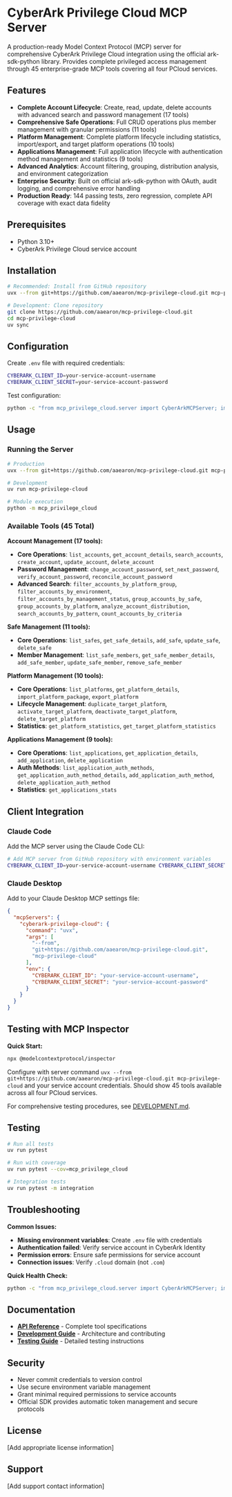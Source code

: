 # CyberArk Privilege Cloud MCP Server

A production-ready Model Context Protocol (MCP) server for comprehensive CyberArk Privilege Cloud integration using the official ark-sdk-python library. Provides complete privileged access management through 45 enterprise-grade MCP tools covering all four PCloud services.

## Features

- **Complete Account Lifecycle**: Create, read, update, delete accounts with advanced search and password management (17 tools)
- **Comprehensive Safe Operations**: Full CRUD operations plus member management with granular permissions (11 tools)  
- **Platform Management**: Complete platform lifecycle including statistics, import/export, and target platform operations (10 tools)
- **Applications Management**: Full application lifecycle with authentication method management and statistics (9 tools)
- **Advanced Analytics**: Account filtering, grouping, distribution analysis, and environment categorization
- **Enterprise Security**: Built on official ark-sdk-python with OAuth, audit logging, and comprehensive error handling
- **Production Ready**: 144 passing tests, zero regression, complete API coverage with exact data fidelity

## Prerequisites

- Python 3.10+
- CyberArk Privilege Cloud service account

## Installation

```bash
# Recommended: Install from GitHub repository
uvx --from git+https://github.com/aaearon/mcp-privilege-cloud.git mcp-privilege-cloud

# Development: Clone repository
git clone https://github.com/aaearon/mcp-privilege-cloud.git
cd mcp-privilege-cloud
uv sync
```

## Configuration

Create `.env` file with required credentials:

```bash
CYBERARK_CLIENT_ID=your-service-account-username
CYBERARK_CLIENT_SECRET=your-service-account-password
```

Test configuration:
```bash
python -c "from mcp_privilege_cloud.server import CyberArkMCPServer; import asyncio; server = CyberArkMCPServer.from_environment(); print('Health:', asyncio.run(server.health_check())['status'])"
```

## Usage

### Running the Server

```bash
# Production
uvx --from git+https://github.com/aaearon/mcp-privilege-cloud.git mcp-privilege-cloud

# Development  
uv run mcp-privilege-cloud

# Module execution
python -m mcp_privilege_cloud
```

### Available Tools (45 Total)

**Account Management (17 tools):**
- **Core Operations**: `list_accounts`, `get_account_details`, `search_accounts`, `create_account`, `update_account`, `delete_account`
- **Password Management**: `change_account_password`, `set_next_password`, `verify_account_password`, `reconcile_account_password`
- **Advanced Search**: `filter_accounts_by_platform_group`, `filter_accounts_by_environment`, `filter_accounts_by_management_status`, `group_accounts_by_safe`, `group_accounts_by_platform`, `analyze_account_distribution`, `search_accounts_by_pattern`, `count_accounts_by_criteria`

**Safe Management (11 tools):**
- **Core Operations**: `list_safes`, `get_safe_details`, `add_safe`, `update_safe`, `delete_safe`
- **Member Management**: `list_safe_members`, `get_safe_member_details`, `add_safe_member`, `update_safe_member`, `remove_safe_member`

**Platform Management (10 tools):**
- **Core Operations**: `list_platforms`, `get_platform_details`, `import_platform_package`, `export_platform`
- **Lifecycle Management**: `duplicate_target_platform`, `activate_target_platform`, `deactivate_target_platform`, `delete_target_platform`
- **Statistics**: `get_platform_statistics`, `get_target_platform_statistics`

**Applications Management (9 tools):**
- **Core Operations**: `list_applications`, `get_application_details`, `add_application`, `delete_application`
- **Auth Methods**: `list_application_auth_methods`, `get_application_auth_method_details`, `add_application_auth_method`, `delete_application_auth_method`
- **Statistics**: `get_applications_stats`

## Client Integration

### Claude Code

Add the MCP server using the Claude Code CLI:

```bash
# Add MCP server from GitHub repository with environment variables
CYBERARK_CLIENT_ID=your-service-account-username CYBERARK_CLIENT_SECRET=your-service-account-password claude mcp add cyberark-privilege-cloud -- uvx --from git+https://github.com/aaearon/mcp-privilege-cloud.git mcp-privilege-cloud
```

### Claude Desktop

Add to your Claude Desktop MCP settings file:

```json
{
  "mcpServers": {
    "cyberark-privilege-cloud": {
      "command": "uvx",
      "args": [
        "--from", 
        "git+https://github.com/aaearon/mcp-privilege-cloud.git",
        "mcp-privilege-cloud"
      ],
      "env": {
        "CYBERARK_CLIENT_ID": "your-service-account-username",
        "CYBERARK_CLIENT_SECRET": "your-service-account-password"
      }
    }
  }
}
```

## Testing with MCP Inspector

**Quick Start:**
```bash
npx @modelcontextprotocol/inspector
```
Configure with server command `uvx --from git+https://github.com/aaearon/mcp-privilege-cloud.git mcp-privilege-cloud` and your service account credentials. Should show 45 tools available across all four PCloud services.

For comprehensive testing procedures, see [DEVELOPMENT.md](DEVELOPMENT.md).

## Testing

```bash
# Run all tests
uv run pytest

# Run with coverage  
uv run pytest --cov=mcp_privilege_cloud

# Integration tests
uv run pytest -m integration
```

## Troubleshooting

**Common Issues:**

- **Missing environment variables**: Create `.env` file with credentials
- **Authentication failed**: Verify service account in CyberArk Identity
- **Permission errors**: Ensure safe permissions for service account
- **Connection issues**: Verify `.cloud` domain (not `.com`)

**Quick Health Check:**
```bash
python -c "from mcp_privilege_cloud.server import CyberArkMCPServer; import asyncio; server = CyberArkMCPServer.from_environment(); print('Status:', asyncio.run(server.health_check())['status'])"
```

## Documentation

- **[API Reference](docs/API_REFERENCE.md)** - Complete tool specifications
- **[Development Guide](DEVELOPMENT.md)** - Architecture and contributing
- **[Testing Guide](docs/TESTING.md)** - Detailed testing instructions

## Security

- Never commit credentials to version control
- Use secure environment variable management
- Grant minimal required permissions to service accounts
- Official SDK provides automatic token management and secure protocols

## License

[Add appropriate license information]

## Support

[Add support contact information]
